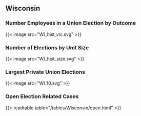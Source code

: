 ##  Wisconsin

### Number Employees in a Union Election by Outcome
{{< image src="WI_hist_vic.svg" >}}

### Number of Elections by Unit Size
{{< image src="WI_hist_size.svg" >}}

### Largest Private Union Elections
{{< image src="WI_10.svg" >}}

### Open Election Related Cases
{{< readtable table="/tables/Wisconsin/open.html" >}}

